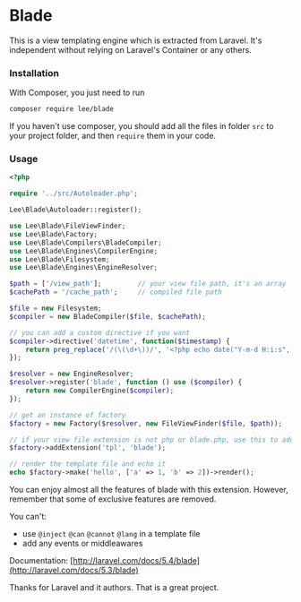 # Blade

This is a view templating engine which is extracted from Laravel. It's independent without relying on Laravel's Container or any others.


### Installation

With Composer, you just need to run

``` sh
composer require lee/blade
```

If you haven't use composer, you should add all the files in folder `src` to your project folder,
and then `require` them in your code.


### Usage

```php
<?php

require '../src/Autoloader.php';

Lee\Blade\Autoloader::register();

use Lee\Blade\FileViewFinder;
use Lee\Blade\Factory;
use Lee\Blade\Compilers\BladeCompiler;
use Lee\Blade\Engines\CompilerEngine;
use Lee\Blade\Filesystem;
use Lee\Blade\Engines\EngineResolver;

$path = ['/view_path'];         // your view file path, it's an array
$cachePath = '/cache_path';     // compiled file path

$file = new Filesystem;
$compiler = new BladeCompiler($file, $cachePath);

// you can add a custom directive if you want
$compiler->directive('datetime', function($timestamp) {
    return preg_replace('/(\(\d+\))/', '<?php echo date("Y-m-d H:i:s", $1); ?>', $timestamp);
});

$resolver = new EngineResolver;
$resolver->register('blade', function () use ($compiler) {
    return new CompilerEngine($compiler);
});

// get an instance of factory
$factory = new Factory($resolver, new FileViewFinder($file, $path));

// if your view file extension is not php or blade.php, use this to add it
$factory->addExtension('tpl', 'blade');

// render the template file and echo it
echo $factory->make('hello', ['a' => 1, 'b' => 2])->render();
```

You can enjoy almost all the features of blade with this extension.
However, remember that some of exclusive features are removed.

You can't:

- use `@inject` `@can` `@cannot` `@lang` in a template file
- add any events or middleawares

Documentation: [http://laravel.com/docs/5.4/blade](http://laravel.com/docs/5.3/blade)

Thanks for Laravel and it authors. That is a great project.
